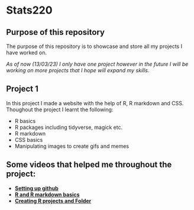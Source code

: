 # Stats220
## Purpose of this repository
The purpose of this repository is to showcase and store all my projects I have worked on.

_As of now (13/03/23) I only have one project however in the future I will be working on more projects that I hope will expand my skills._

## Project 1
In this project I made a website with the help of R, R markdown and CSS. Thoughout the project I learnt the following:
- R basics
- R packages including tidyverse, magick etc.
- R markdown 
- CSS basics
- Manipulating images to create gifs and memes

## Some videos that helped me throughout the project:
- [**Setting up github**](https://auckland.au.panopto.com/Panopto/Pages/Viewer.aspx?id=8b6aed8c-2e99-4fc7-ba6d-afb000dbe77f)
- [**R and R markdown basics**](https://auckland.au.panopto.com/Panopto/Pages/Viewer.aspx?id=914bbc9d-a979-493d-beea-afb700d733d0)
- [**Creating R projects and Folder**](https://auckland.au.panopto.com/Panopto/Pages/Viewer.aspx?id=fd46babf-b5d1-4505-b2a2-afbd0032d5bc)


